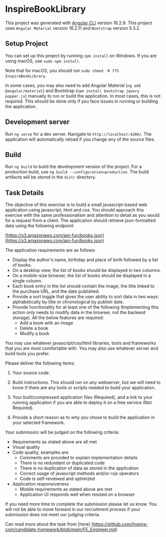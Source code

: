 # InspireBookLibrary

This project was generated with [Angular CLI](https://github.com/angular/angular-cli) version 16.2.9. This project uses `Angular Material` version 16.2.11 and `Bootstrap` version 5.3.2.

## Setup Project

You can set up this project by running `npm install` on Windows. If you are using macOS, use `sudo npm install`.

Note that for macOS, you should run `sudo chmod -R 775 InspireBookLibrary`.

In some cases, you may also need to add Angular Material (`ng add @angular/material`) and Bootstrap (`npm install bootstrap jquery popper.js`) manually to run or build the application. In most cases, this is not required. This should be done only if you face issues in running or building the application.

## Development server

Run `ng serve` for a dev server. Navigate to `http://localhost:4200/`. The application will automatically reload if you change any of the source files.

## Build

Run `ng build` to build the development version of the project. For a production build, use `ng build --configuration=production`. The build artifacts will be stored in the `dist/` directory.

## Task Details

The objective of this exercise is to build a small javascript-based web application using javascript, html and css. You should approach this exercise with the same professionalism and attention to detail as you would for a request from a client.
The application should retrieve json-formatted data using the following endpoint:

[https://s3.amazonaws.com/api-fun/books.json](https://s3.amazonaws.com/api-fun/books.json)

The application requirements are as follows:

- Display the author's name, birthday and place of birth followed by a list of books.
- On a desktop view, the list of books should be displayed in two columns.
- On a mobile-size browser, the list of books should be displayed in a single column.
- Each book entry in the list should contain the image, the title linked to the purchase URL, and the date published.
- Provide a sort toggle that gives the user ability to sort data in two ways: alphabetically by title or chronological by publish date.
- Provide functionality for at least one of the following (Implementing this action only needs to modify data in the browser, not the backend storage). All the below features are required:
    - Add a book with an image
    - Delete a book
    - Modify a book

You may use whatever javascript/css/html libraries, tools and frameworks that you are most comfortable with. You may also use whatever server and build tools you prefer.

Please deliver the following items:

1. Your source code.

2. Build instructions. This should run on any webserver, but we will need to know if there are any tools or scripts needed to build your application.

3. Your built/compressed application files (Required), and a link to your running application if you are able to deploy it on a free service (Not Required).

4. Provide a short reason as to why you chose to build the application in your selected framework.

Your submission will be judged on the following criteria:

- Requirements as stated above are all met
- Visual quality
- Code quality, examples are:
    - Comments are provided to explain implementation details
    - There is no redundant or duplicated code
    - There is no duplication of data as stored in the application
    - Correct usage of javascript methods and/or rxjs operators
    - Code is self-reviewed and optimized
- Application responsiveness
    - Mobile requirements as stated above are met
    - Application UI responds well when resized on a browser

If you need more time to complete the submission please let us know. You will not be able to move forward in our recruitment process if your submission does not meet our judging criteria.

Can read more about the task from [here] (https://github.com/Inspire-com/candidate-homework/blob/main/FE_Engineer.md)